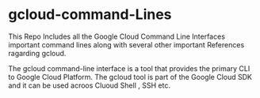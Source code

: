 # gcloud-command-Lines
This Repo Includes all the Google Cloud Command Line Interfaces important command lines along with several other important References ragarding gcloud.

The gcloud command-line interface is a tool that provides the primary CLI to Google Cloud Platform. The gcloud tool is part of the Google Cloud SDK and it can be used acroos Cluoud Shell , SSH etc.
